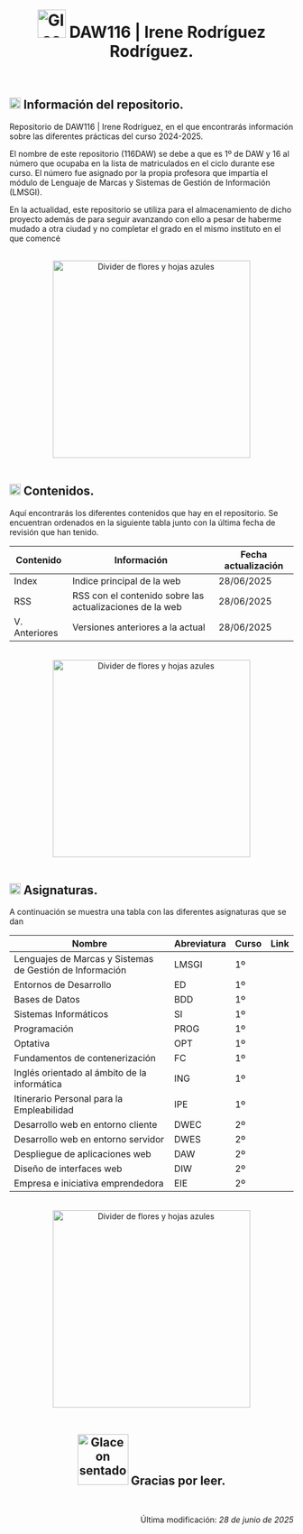 <div align="center">
    <h1>
        <img src="https://media3.giphy.com/media/v1.Y2lkPTc5MGI3NjExZ2tncGVxZms3Zm9ocGxqc3dnOXZrMHNtcDRmcXhtcXQweDlpdW5qbSZlcD12MV9pbnRlcm5hbF9naWZfYnlfaWQmY3Q9cw/oV1KNfhBbogI8/giphy.gif" alt="Glaceon Gif Pixel Art" width="50">
        DAW116 | Irene Rodríguez Rodríguez.
    </h1>
</div>

<br>

<div>
    <h2>
        <img src="https://media.tenor.com/uj-429a6v-YAAAAi/pixel-art-gmail.gif" alt="Signo exclamación e interrogación" width="20">
        Información del repositorio.
    </h2>
    <p>Repositorio de DAW116 | Irene Rodríguez, en el que encontrarás información sobre las diferentes prácticas del curso 2024-2025.</p>
    <p>El nombre de este repositorio (116DAW) se debe a que es 1º de DAW y 16 al número que ocupaba en la lista de matriculados en el ciclo durante ese curso. El número fue asignado por la propia profesora que impartía el módulo de Lenguaje de Marcas y Sistemas de Gestión de Información (LMSGI).</p>
    <p>En la actualidad, este repositorio se utiliza para el almacenamiento de dicho proyecto además de para seguir avanzando con ello a pesar de haberme mudado a otra ciudad y no completar el grado en el mismo instituto en el que comencé</p>
</div>

<br>

<div align="center">
    <img src="https://media.tenor.com/bI731p02SawAAAAj/pokemon-divider.gif" alt="Divider de flores y hojas azules" width="350">
</div>

<br>

<div>
    <h2>
        <img src="https://media.tenor.com/uj-429a6v-YAAAAi/pixel-art-gmail.gif" alt="Signo exclamación e interrogación" width="20">
        Contenidos.
    </h2>
    <p>Aquí encontrarás los diferentes contenidos que hay en el repositorio. Se encuentran ordenados en la siguiente tabla junto con la última fecha de revisión que han tenido.</p>
    <table>
        <thead>
            <th>Contenido</th>
            <th>Información</th>
            <th>Fecha actualización</th>
        </thead>
        <tbody>
            <tr>
                <td>Index</td>
                <td>Indice principal de la web</td>
                <td>28/06/2025</td>
            </tr>
            <tr>
                <td>RSS</td>
                <td>RSS con el contenido sobre las actualizaciones de la web</td>
                <td>28/06/2025</td>
            </tr>
            <tr>
                <td>V. Anteriores</td>
                <td>Versiones anteriores a la actual</td>
                <td>28/06/2025</td>
            </tr>
        </tbody>
    </table>
</div>

<br>

<div align="center">
    <img src="https://media.tenor.com/bI731p02SawAAAAj/pokemon-divider.gif" alt="Divider de flores y hojas azules" width="350">
</div>

<br>

<div>
    <h2>
        <img src="https://media.tenor.com/uj-429a6v-YAAAAi/pixel-art-gmail.gif" alt="Signo exclamación e interrogación" width="20">
        Asignaturas.
    </h2>
    <p>A continuación se muestra una tabla con las diferentes asignaturas que se dan </p>
    <table>
        <thead>
            <tr>
                <th>Nombre</th>
                <th>Abreviatura</th>
                <th>Curso</th>
                <th>Link</th>
            </tr>
        </thead>
        <tbody>
            <tr>
                <td>Lenguajes de Marcas y Sistemas de Gestión de Información</td>
                <td>LMSGI</td>
                <td>1º</td>
                <td></td>
            </tr>
            <tr>
                <td>Entornos de Desarrollo</td>
                <td>ED</td>
                <td>1º</td>
                <td></td>
            </tr>
            <tr>
                <td>Bases de Datos</td>
                <td>BDD</td>
                <td>1º</td>
                <td></td>
            </tr>
            <tr>
                <td>Sistemas Informáticos</td>
                <td>SI</td>
                <td>1º</td>
                <td></td>
            </tr>
            <tr>
                <td>Programación</td>
                <td>PROG</td>
                <td>1º</td>
                <td></td>
            </tr>
            <tr>
                <td>Optativa</td>
                <td>OPT</td>
                <td>1º</td>
                <td></td>
            </tr>
            <tr>
                <td>Fundamentos de contenerización</td>
                <td>FC</td>
                <td>1º</td>
                <td></td>
            </tr>
            <tr>
                <td>Inglés orientado al ámbito de la informática</td>
                <td>ING</td>
                <td>1º</td>
                <td></td>
            </tr>
            <tr>
                <td>Itinerario Personal para la Empleabilidad</td>
                <td>IPE</td>
                <td>1º</td>
                <td></td>
            </tr>
            <tr>
                <td>Desarrollo web en entorno cliente</td>
                <td>DWEC</td>
                <td>2º</td>
                <td></td>
            </tr>
            <tr>
                <td>Desarrollo web en entorno servidor</td>
                <td>DWES</td>
                <td>2º</td>
                <td></td>
            </tr>
            <tr>
                <td>Despliegue de aplicaciones web</td>
                <td>DAW</td>
                <td>2º</td>
                <td></td>
            </tr>
            <tr>
                <td>Diseño de interfaces web</td>
                <td>DIW</td>
                <td>2º</td>
                <td></td>
            </tr>
            <tr>
                <td>Empresa e iniciativa emprendedora</td>
                <td>EIE</td>
                <td>2º</td>
                <td></td>
            </tr>
        </tbody>
    </table>
</div>

<br>

<div align="center">
    <img src="https://media.tenor.com/bI731p02SawAAAAj/pokemon-divider.gif" alt="Divider de flores y hojas azules" width="350">
</div>

<br>

<div align="center">
    <h2>
        <img src="https://media1.giphy.com/media/v1.Y2lkPTc5MGI3NjExdTl6cmlsYzB6dW9hOXA2ZTBzcWV5b3F4b3RvMHN4b2txbzU4NzQxbSZlcD12MV9pbnRlcm5hbF9naWZfYnlfaWQmY3Q9cw/gx4u5lLK3PgSq31FuI/giphy.gif" alt="Glaceon sentado" width="90">
        Gracias por leer.
    </h2>
</div>

<br>

<div align="right">
    <p>Última modificación:<i> 28 de junio de 2025</i></p>
</div>
